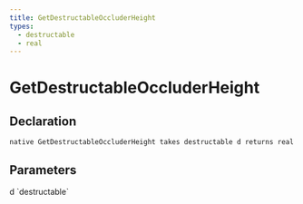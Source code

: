 ```yaml
---
title: GetDestructableOccluderHeight
types:
  - destructable
  - real
---
```


# GetDestructableOccluderHeight

## Declaration

```
native GetDestructableOccluderHeight takes destructable d returns real
```

## Parameters
<dl>
  <dt>d `destructable`</dt>
  <dd></dd>
</dl>